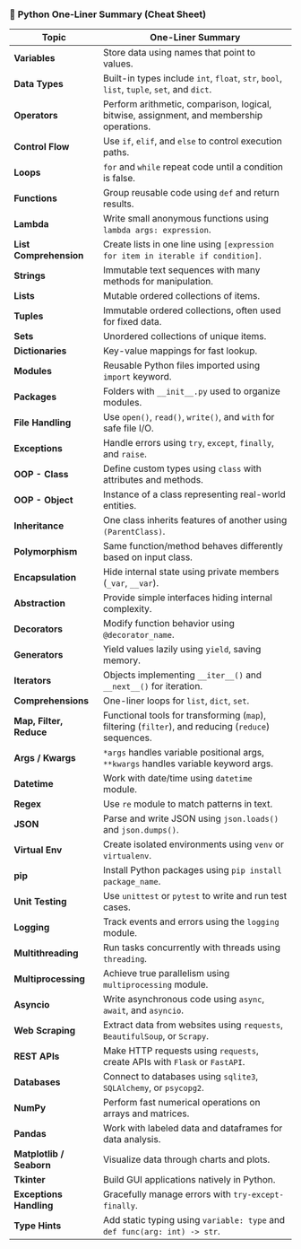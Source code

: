 
### 🐍 **Python One-Liner Summary (Cheat Sheet)**

| **Topic**                | **One-Liner Summary**                                                                               |
| ------------------------ | --------------------------------------------------------------------------------------------------- |
| **Variables**            | Store data using names that point to values.                                                        |
| **Data Types**           | Built-in types include `int`, `float`, `str`, `bool`, `list`, `tuple`, `set`, and `dict`.           |
| **Operators**            | Perform arithmetic, comparison, logical, bitwise, assignment, and membership operations.            |
| **Control Flow**         | Use `if`, `elif`, and `else` to control execution paths.                                            |
| **Loops**                | `for` and `while` repeat code until a condition is false.                                           |
| **Functions**            | Group reusable code using `def` and return results.                                                 |
| **Lambda**               | Write small anonymous functions using `lambda args: expression`.                                    |
| **List Comprehension**   | Create lists in one line using `[expression for item in iterable if condition]`.                    |
| **Strings**              | Immutable text sequences with many methods for manipulation.                                        |
| **Lists**                | Mutable ordered collections of items.                                                               |
| **Tuples**               | Immutable ordered collections, often used for fixed data.                                           |
| **Sets**                 | Unordered collections of unique items.                                                              |
| **Dictionaries**         | Key-value mappings for fast lookup.                                                                 |
| **Modules**              | Reusable Python files imported using `import` keyword.                                              |
| **Packages**             | Folders with `__init__.py` used to organize modules.                                                |
| **File Handling**        | Use `open()`, `read()`, `write()`, and `with` for safe file I/O.                                    |
| **Exceptions**           | Handle errors using `try`, `except`, `finally`, and `raise`.                                        |
| **OOP - Class**          | Define custom types using `class` with attributes and methods.                                      |
| **OOP - Object**         | Instance of a class representing real-world entities.                                               |
| **Inheritance**          | One class inherits features of another using `(ParentClass)`.                                       |
| **Polymorphism**         | Same function/method behaves differently based on input class.                                      |
| **Encapsulation**        | Hide internal state using private members (`_var`, `__var`).                                        |
| **Abstraction**          | Provide simple interfaces hiding internal complexity.                                               |
| **Decorators**           | Modify function behavior using `@decorator_name`.                                                   |
| **Generators**           | Yield values lazily using `yield`, saving memory.                                                   |
| **Iterators**            | Objects implementing `__iter__()` and `__next__()` for iteration.                                   |
| **Comprehensions**       | One-liner loops for `list`, `dict`, `set`.                                                          |
| **Map, Filter, Reduce**  | Functional tools for transforming (`map`), filtering (`filter`), and reducing (`reduce`) sequences. |
| **Args / Kwargs**        | `*args` handles variable positional args, `**kwargs` handles variable keyword args.                 |
| **Datetime**             | Work with date/time using `datetime` module.                                                        |
| **Regex**                | Use `re` module to match patterns in text.                                                          |
| **JSON**                 | Parse and write JSON using `json.loads()` and `json.dumps()`.                                       |
| **Virtual Env**          | Create isolated environments using `venv` or `virtualenv`.                                          |
| **pip**                  | Install Python packages using `pip install package_name`.                                           |
| **Unit Testing**         | Use `unittest` or `pytest` to write and run test cases.                                             |
| **Logging**              | Track events and errors using the `logging` module.                                                 |
| **Multithreading**       | Run tasks concurrently with threads using `threading`.                                              |
| **Multiprocessing**      | Achieve true parallelism using `multiprocessing` module.                                            |
| **Asyncio**              | Write asynchronous code using `async`, `await`, and `asyncio`.                                      |
| **Web Scraping**         | Extract data from websites using `requests`, `BeautifulSoup`, or `Scrapy`.                          |
| **REST APIs**            | Make HTTP requests using `requests`, create APIs with `Flask` or `FastAPI`.                         |
| **Databases**            | Connect to databases using `sqlite3`, `SQLAlchemy`, or `psycopg2`.                                  |
| **NumPy**                | Perform fast numerical operations on arrays and matrices.                                           |
| **Pandas**               | Work with labeled data and dataframes for data analysis.                                            |
| **Matplotlib / Seaborn** | Visualize data through charts and plots.                                                            |
| **Tkinter**              | Build GUI applications natively in Python.                                                          |
| **Exceptions Handling**  | Gracefully manage errors with `try-except-finally`.                                                 |
| **Type Hints**           | Add static typing using `variable: type` and `def func(arg: int) -> str`.                           |
